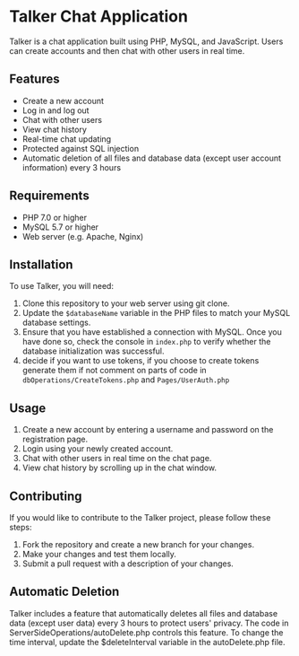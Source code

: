 # Talker Chat Application

Talker is a chat application built using PHP, MySQL, and JavaScript. Users can create accounts and then chat with other users in real time.

## Features

- Create a new account
- Log in and log out
- Chat with other users
- View chat history
- Real-time chat updating
- Protected against SQL injection
- Automatic deletion of all files and database data (except user account information) every 3 hours

## Requirements

- PHP 7.0 or higher
- MySQL 5.7 or higher
- Web server (e.g. Apache, Nginx)

## Installation

To use Talker, you will need:

1. Clone this repository to your web server using git clone.
2. Update the `$databaseName` variable in the PHP files to match your MySQL database settings.
3. Ensure that you have established a connection with MySQL. Once you have done so, check the console in `index.php` to verify whether the database initialization was successful.
4. decide if you want to use tokens, if you choose to create tokens generate them if not comment on parts of code in `dbOperations/CreateTokens.php` and `Pages/UserAuth.php`

## Usage

1. Create a new account by entering a username and password on the registration page.
2. Login using your newly created account.
3. Chat with other users in real time on the chat page.
4. View chat history by scrolling up in the chat window.

## Contributing

If you would like to contribute to the Talker project, please follow these steps:

1. Fork the repository and create a new branch for your changes.
2. Make your changes and test them locally.
3. Submit a pull request with a description of your changes.

## Automatic Deletion

Talker includes a feature that automatically deletes all files and database data (except user data) every 3 hours to protect users' privacy. The code in ServerSideOperations/autoDelete.php controls this feature. To change the time interval, update the $deleteInterval variable in the autoDelete.php file.